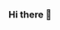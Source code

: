 ### Hi there 👋

<!--
**Fankow/Fankow** is a ✨ _special_ ✨ repository because its `README.md` (this file) appears on your GitHub profile.

Here are some ideas to get you started:
I AM MAN EDISON CHIU FAN STUDYING CE SID IS 1155147589

- 🔭 I’m currently working on ...
- 🌱 I’m currently learning CSCI3250/3251
- 👯 I’m looking to collaborate on 
- 🤔 I’m looking for help with ...
- 💬 Ask me about NOTHING
- 📫 How to reach me: CALL ME 
- 😄 Pronouns: ...
- ⚡ Fun fact: ...
-->
